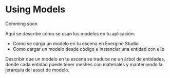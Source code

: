 # Using Models
Comming soon

Aquí se describe cómo se usan los modelos en tu aplicación:
- Como se carga un modelo en tu escena en Evergine Studio
- Como cargar un modelo desde código e instanciar una entidad con ello

Describir que un modelo en tu escena se traduce ne un árbol de entidades, donde cada entidad puede tener meshes con materiales y manteniendo la jerarquía del asset de modelo.

